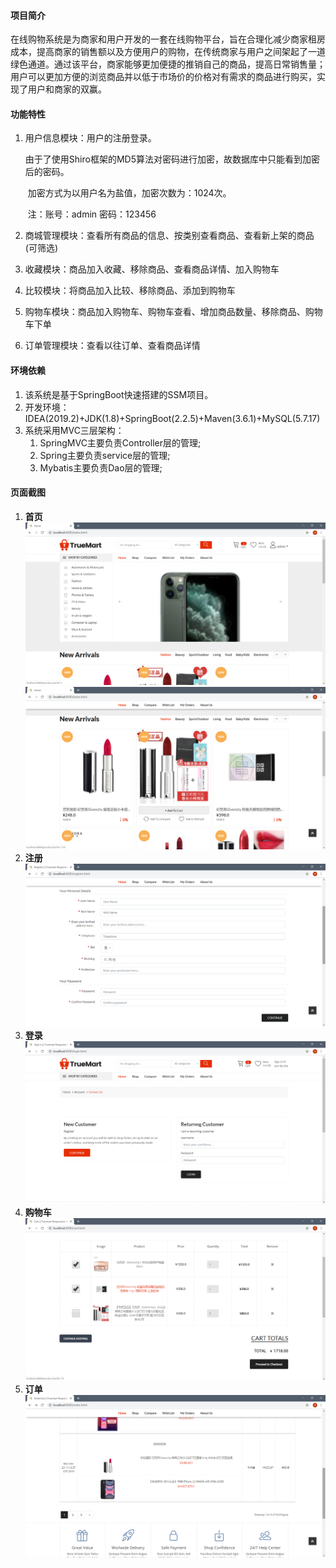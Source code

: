 #### 项目简介

在线购物系统是为商家和用户开发的一套在线购物平台，旨在合理化减少商家租房成本，提高商家的销售额以及方便用户的购物，在传统商家与用户之间架起了一道绿色通道。通过该平台，商家能够更加便捷的推销自己的商品，提高日常销售量；用户可以更加方便的浏览商品并以低于市场价的价格对有需求的商品进行购买，实现了用户和商家的双赢。

#### 功能特性

1. 用户信息模块：用户的注册登录。

   ​	由于了使用Shiro框架的MD5算法对密码进行加密，故数据库中只能看到加密后的密码。

   ​	加密方式为以用户名为盐值，加密次数为：1024次。

   ​	注：账号：admin 密码：123456

2. 商城管理模块：查看所有商品的信息、按类别查看商品、查看新上架的商品(可筛选)

3. 收藏模块：商品加入收藏、移除商品、查看商品详情、加入购物车

4. 比较模块：将商品加入比较、移除商品、添加到购物车

5. 购物车模块：商品加入购物车、购物车查看、增加商品数量、移除商品、购物车下单

6. 订单管理模块：查看以往订单、查看商品详情

#### 环境依赖

1. 该系统是基于SpringBoot快速搭建的SSM项目。
2. 开发环境：IDEA(2019.2)+JDK(1.8)+SpringBoot(2.2.5)+Maven(3.6.1)+MySQL(5.7.17)
3. 系统采用MVC三层架构：
   1. SpringMVC主要负责Controller层的管理;
   2. Spring主要负责service层的管理;
   3. Mybatis主要负责Dao层的管理;

#### 页面截图

1. **首页**
   ![home_1](https://github.com/langlifei/MyMall/raw/master/screenshots/home_1.png)
   ![home_2](https://github.com/langlifei/MyMall/raw/master/screenshots/home_2.png)
2. **注册**
   ![regist](https://github.com/langlifei/MyMall/raw/master/screenshots/regist.png)
3. **登录**
   ![login](https://github.com/langlifei/MyMall/raw/master/screenshots/login.png)
4. **购物车**
   ![cart](https://github.com/langlifei/MyMall/raw/master/screenshots/cart.png)
5. **订单**
   ![orders](https://github.com/langlifei/MyMall/raw/master/screenshots/orders.png)
